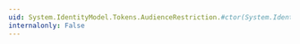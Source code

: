 ```yaml
---
uid: System.IdentityModel.Tokens.AudienceRestriction.#ctor(System.IdentityModel.Selectors.AudienceUriMode)
internalonly: False
---
```

